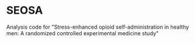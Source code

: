# SEOSA
Analysis code for "Stress-enhanced opioid self-administration in healthy men: A randomized controlled experimental medicine study"
